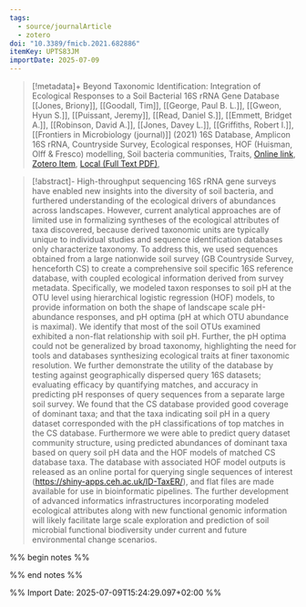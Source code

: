 ```yaml
---
tags:
  - source/journalArticle
  - zotero
doi: "10.3389/fmicb.2021.682886"
itemKey: UPTS83JM
importDate: 2025-07-09
---
```

>[!metadata]+
> Beyond Taxonomic Identification: Integration of Ecological Responses to a Soil Bacterial 16S rRNA Gene Database
> [[Jones, Briony]], [[Goodall, Tim]], [[George, Paul B. L.]], [[Gweon, Hyun S.]], [[Puissant, Jeremy]], [[Read, Daniel S.]], [[Emmett, Bridget A.]], [[Robinson, David A.]], [[Jones, Davey L.]], [[Griffiths, Robert I.]], 
> [[Frontiers in Microbiology (journal)]] (2021)
> 16S Database, Amplicon 16S rRNA, Countryside Survey, Ecological responses, HOF (Huisman, Olff & Fresco) modelling, Soil bacteria communities, Traits, 
> [Online link](https://www.frontiersin.orghttps://www.frontiersin.org/journals/microbiology/articles/10.3389/fmicb.2021.682886/full), [Zotero Item](zotero://select/library/items/UPTS83JM), [Local (Full Text PDF)](file://C:/Users/aburg/Documents/references/zotero/storage/4B5EJ9RQ/Jones2021_TaxonomicIdentification.pdf), 

>[!abstract]-
>High-throughput sequencing 16S rRNA gene surveys have enabled new insights into the diversity of soil bacteria, and furthered understanding of the ecological drivers of abundances across landscapes. However, current analytical approaches are of limited use in formalizing syntheses of the ecological attributes of taxa discovered, because derived taxonomic units are typically unique to individual studies and sequence identification databases only characterize taxonomy. To address this, we used sequences obtained from a large nationwide soil survey (GB Countryside Survey, henceforth CS) to create a comprehensive soil specific 16S reference database, with coupled ecological information derived from survey metadata. Specifically, we modeled taxon responses to soil pH at the OTU level using hierarchical logistic regression (HOF) models, to provide information on both the shape of landscape scale pH-abundance responses, and pH optima (pH at which OTU abundance is maximal). We identify that most of the soil OTUs examined exhibited a non-flat relationship with soil pH. Further, the pH optima could not be generalized by broad taxonomy, highlighting the need for tools and databases synthesizing ecological traits at finer taxonomic resolution. We further demonstrate the utility of the database by testing against geographically dispersed query 16S datasets; evaluating efficacy by quantifying matches, and accuracy in predicting pH responses of query sequences from a separate large soil survey. We found that the CS database provided good coverage of dominant taxa; and that the taxa indicating soil pH in a query dataset corresponded with the pH classifications of top matches in the CS database. Furthermore we were able to predict query dataset community structure, using predicted abundances of dominant taxa based on query soil pH data and the HOF models of matched CS database taxa. The database with associated HOF model outputs is released as an online portal for querying single sequences of interest (https://shiny-apps.ceh.ac.uk/ID-TaxER/), and flat files are made available for use in bioinformatic pipelines. The further development of advanced informatics infrastructures incorporating modeled ecological attributes along with new functional genomic information will likely facilitate large scale exploration and prediction of soil microbial functional biodiversity under current and future environmental change scenarios.

%% begin notes %%

%% end notes %%

%% Import Date: 2025-07-09T15:24:29.097+02:00 %%
